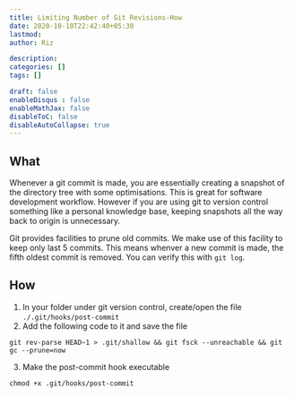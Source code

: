 ```yaml
---
title: Limiting Number of Git Revisions-How
date: 2020-10-10T22:42:40+05:30
lastmod: 
author: Riz

description: 
categories: []
tags: []

draft: false
enableDisqus : false
enableMathJax: false
disableToC: false
disableAutoCollapse: true
---
```


## What
Whenever a git commit is made, you are essentially creating a snapshot of the directory tree with some optimisations. This is great for software development workflow. However if you are using git to version control something like a personal knowledge base, keeping snapshots all the way back to origin is unnecessary. 

Git provides facilities to prune old commits. We make use of this facility to keep only last 5 commits. This means whenver a new commit is made, the fifth oldest commit is removed. You can verify this with `git log`.

## How

1. In your folder under git version control, create/open the file `./.git/hooks/post-commit`
2. Add the following code to it and save the file
```git
git rev-parse HEAD~1 > .git/shallow && git fsck --unreachable && git gc --prune=now
```
3. Make the post-commit hook executable
```
chmod +x .git/hooks/post-commit
```
